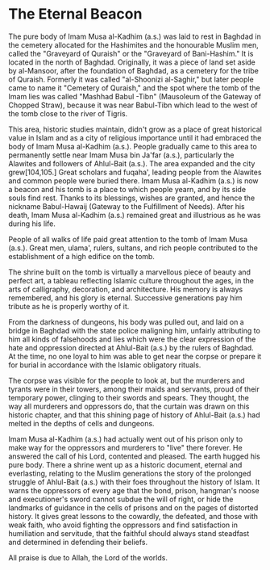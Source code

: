 The Eternal Beacon
==================

The pure body of Imam Musa al-Kadhim (a.s.) was laid to rest in Baghdad
in the cemetery allocated for the Hashimites and the honourable Muslim
men, called the "Graveyard of Quraish" or the "Graveyard of
Bani-Hashim." It is located in the north of Baghdad. Originally, it was
a piece of land set aside by al-Mansoor, after the foundation of
Baghdad, as a cemetery for the tribe of Quraish. Formerly it was called
"al-Shoonizi al-Saghir," but later people came to name it "Cemetery of
Quraish," and the spot where the tomb of the Imam lies was called
"Mashhad Babul -Tibn" (Mausoleum of the Gateway of Chopped Straw),
because it was near Babul-Tibn which lead to the west of the tomb close
to the river of Tigris.

This area, historic studies maintain, didn't grow as a place of great
historical value in Islam and as a city of religious importance until it
had embraced the body of Imam Musa al-Kadhim (a.s.). People gradually
came to this area to permanently settle near Imam Musa bin Ja'far
(a.s.), particularly the Alawites and followers of Ahlul-Bait (a.s.).
The area expanded and the city grew[104,105.] Great scholars and
fuqaha', leading people from the Alawites and common people were buried
there. Imam Musa al-Kadhim (a.s.) is now a beacon and his tomb is a
place to which people yearn, and by its side souls find rest. Thanks to
its blessings, wishes are granted, and hence the nickname Babul-Hawaij
(Gateway to the Fulfillment of Needs). After his death, Imam Musa
al-Kadhim (a.s.) remained great and illustrious as he was during his
life.

People of all walks of life paid great attention to the tomb of Imam
Musa (a.s.). Great men, ulama', rulers, sultans, and rich people
contributed to the establishment of a high edifice on the tomb.

The shrine built on the tomb is virtually a marvellous piece of beauty
and perfect art, a tableau reflecting Islamic culture throughout the
ages, in the arts of calligraphy, decoration, and architecture. His
memory is always remembered, and his glory is eternal. Successive
generations pay him tribute as he is properly worthy of it.

From the darkness of dungeons, his body was pulled out, and laid on a
bridge in Baghdad with the state police maligning him, unfairly
attributing to him all kinds of falsehoods and lies which were the clear
expression of the hate and oppression directed at Ahlul-Bait (a.s.) by
the rulers of Baghdad. At the time, no one loyal to him was able to get
near the corpse or prepare it for burial in accordance with the Islamic
obligatory rituals.

The corpse was visible for the people to look at, but the murderers and
tyrants were in their towers, among their maids and servants, proud of
their temporary power, clinging to their swords and spears. They
thought, the way all murderers and oppressors do, that the curtain was
drawn on this historic chapter, and that this shining page of history of
Ahlul-Bait (a.s.) had melted in the depths of cells and dungeons.

Imam Musa al-Kadhim (a.s.) had actually went out of his prison only to
make way for the oppressors and murderers to "live" there forever. He
answered the call of his Lord, contented and pleased. The earth hugged
his pure body. There a shrine went up as a historic document, eternal
and everlasting, relating to the Muslim generations the story of the
prolonged struggle of Ahlul-Bait (a.s.) with their foes throughout the
history of Islam. It warns the oppressors of every age that the bond,
prison, hangman's noose and executioner's sword cannot subdue the will
of right, or hide the landmarks of guidance in the cells of prisons and
on the pages of distorted history. It gives great lessons to the
cowardly, the defeated, and those with weak faith, who avoid fighting
the oppressors and find satisfaction in humiliation and servitude, that
the faithful should always stand steadfast and determined in defending
their beliefs.

All praise is due to Allah, the Lord of the worlds.



